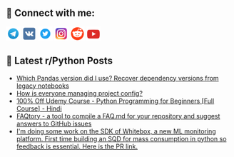 ## 🔎 Connect with me:
[<img src="https://github.com/bullbesh/bullbesh/blob/main/images/Telegram.png" width="32" height="32" />](https://t.me/bullbesh)
[<img src="https://github.com/bullbesh/bullbesh/blob/main/images/VK.png" width="32" height="32" />](https://vk.com/bullbesh)
[<img src="https://github.com/bullbesh/bullbesh/blob/main/images/Twitter.png" width="32" height="32" />](https://twitter.com/bullbesh1)
[<img src="https://github.com/bullbesh/bullbesh/blob/main/images/Instagram.png" width="32" height="32" />](https://www.instagram.com/bullbesh)
[<img src="https://github.com/bullbesh/bullbesh/blob/main/images/Reddit.png" width="32" height="32" />](https://www.reddit.com/user/bullbesh)
[<img src="https://github.com/bullbesh/bullbesh/blob/main/images/YouTube.png" width="32" height="32" />](https://www.youtube.com/channel/UCtfjRs6uzgq5mfm8S06WTcg)

## 📕 Latest r/Python Posts
<!-- BLOG-POST-LIST:START -->
- [Which Pandas version did I use? Recover dependency versions from legacy notebooks](https://www.reddit.com/r/Python/comments/zaopu7/which_pandas_version_did_i_use_recover_dependency/)
- [How is everyone managing project config?](https://www.reddit.com/r/Python/comments/zao8us/how_is_everyone_managing_project_config/)
- [100% Off Udemy Course - Python Programming for Beginners [Full Course] - Hindi](https://www.reddit.com/r/Python/comments/zanmaa/100_off_udemy_course_python_programming_for/)
- [FAQtory - a tool to compile a FAQ.md for your repository and suggest answers to GitHub issues](https://www.reddit.com/r/Python/comments/zaitz8/faqtory_a_tool_to_compile_a_faqmd_for_your/)
- [I&#39;m doing some work on the SDK of Whitebox, a new ML monitoring platform. First time building an SQD for mass consumption in python so feedback is essential. Here is the PR link.](https://www.reddit.com/r/Python/comments/zaicqg/im_doing_some_work_on_the_sdk_of_whitebox_a_new/)
<!-- BLOG-POST-LIST:END -->
